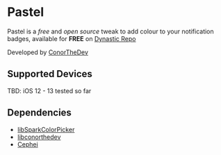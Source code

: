 # Pastel

Pastel is a *free* and *open source* tweak to add colour to your notification badges, available for **FREE** on [Dynastic Repo](https://repo.dynastic.co/package/me.conorthedev.pastel)

Developed by [ConorTheDev](https://twitter.com/ConorTheDev)

## Supported Devices

TBD: iOS 12 - 13 tested so far

## Dependencies
- [libSparkColorPicker](https://sparkdev.me/repo)
- [libconorthedev](https://repo.conorthedev.me)
- [Cephei](https://repo.chariz.io)
